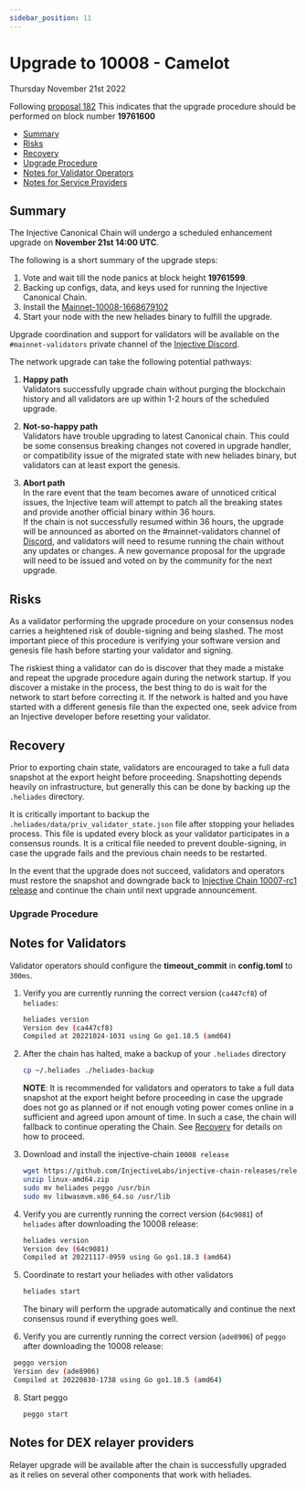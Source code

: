 ```yaml
---
sidebar_position: 11
---
```

   
# Upgrade to 10008 - Camelot
Thursday November 21st 2022

Following [proposal 182](https://hub.helios.network/proposals/182/)
This indicates that the upgrade procedure should be performed on block number **19761600**

  - [Summary](#summary)
  - [Risks](#risks)
  - [Recovery](#recovery)
  - [Upgrade Procedure](#upgrade-procedure)
  - [Notes for Validator Operators](##notes-for-validator-operators)
  - [Notes for Service Providers](##notes-for-DEX-relayer-providers)

## Summary

The Injective Canonical Chain will undergo a scheduled enhancement upgrade on **November 21st 14:00 UTC**.

The following is a short summary of the upgrade steps:

1. Vote and wait till the node panics at block height **19761599**.
2. Backing up configs, data, and keys used for running the Injective Canonical Chain.
3. Install the [Mainnet-10008-1668679102](https://github.com/InjectiveLabs/injective-chain-releases/releases/tag/v1.8.0-1668679102)
4. Start your node with the new heliades binary to fulfill the upgrade.

Upgrade coordination and support for validators will be available on the `#mainnet-validators` private channel of the [Injective Discord](https://discord.gg/injective).

The network upgrade can take the following potential pathways:
1. **Happy path**  
Validators successfully upgrade chain without purging the blockchain history and all validators are up within 1-2 hours of the scheduled upgrade.

2. **Not-so-happy path**  
Validators have trouble upgrading to latest Canonical chain. This could be some consensus breaking changes not covered in upgrade handler, or compatibility issue of the migrated state with new heliades binary, but validators can at least export the genesis.

3. **Abort path**  
In the rare event that the team becomes aware of unnoticed critical issues, the Injective team will attempt to patch all the breaking states and provide another official binary within 36 hours.  
If the chain is not successfully resumed within 36 hours, the upgrade will be announced as aborted on the #mainnet-validators channel of [Discord](https://discord.gg/injective), and validators will need to resume running the chain without any updates or changes. A new governance proposal for the upgrade will need to be issued and voted on by the community for the next upgrade.

## Risks

As a validator performing the upgrade procedure on your consensus nodes carries a heightened risk of
double-signing and being slashed. The most important piece of this procedure is verifying your
software version and genesis file hash before starting your validator and signing.

The riskiest thing a validator can do is discover that they made a mistake and repeat the upgrade
procedure again during the network startup. If you discover a mistake in the process, the best thing
to do is wait for the network to start before correcting it. If the network is halted and you have
started with a different genesis file than the expected one, seek advice from an Injective developer
before resetting your validator.

## Recovery

Prior to exporting chain state, validators are encouraged to take a full data snapshot at the
export height before proceeding. Snapshotting depends heavily on infrastructure, but generally this
can be done by backing up the `.heliades` directory.

It is critically important to backup the `.heliades/data/priv_validator_state.json` file after stopping your heliades process. This file is updated every block as your validator participates in a consensus rounds. It is a critical file needed to prevent double-signing, in case the upgrade fails and the previous chain needs to be restarted.

In the event that the upgrade does not succeed, validators and operators must restore the snapshot and downgrade back to [Injective Chain 10007-rc1 release](https://github.com/InjectiveLabs/injective-chain-releases/releases/download/v1.7.0-1665417543/linux-amd64.zip) and continue the chain until next upgrade announcement.

### Upgrade Procedure

## Notes for Validators
Validator operators should configure the **timeout_commit** in **config.toml** to `300ms`.

1. Verify you are currently running the correct version (`ca447cf8`) of `heliades`:
   ```bash
   heliades version
   Version dev (ca447cf8)
   Compiled at 20221024-1031 using Go go1.18.5 (amd64)
   ```

2. After the chain has halted, make a backup of your `.heliades` directory
    ```bash
    cp ~/.heliades ./heliades-backup
    ```
    **NOTE**: It is recommended for validators and operators to take a full data snapshot at the export
    height before proceeding in case the upgrade does not go as planned or if not enough voting power
    comes online in a sufficient and agreed upon amount of time. In such a case, the chain will fallback
    to continue operating the Chain. See [Recovery](#recovery) for details on how to proceed.

3. Download and install the injective-chain `10008 release`
   ```bash
   wget https://github.com/InjectiveLabs/injective-chain-releases/releases/download/v1.8.0-1668679102/linux-amd64.zip
   unzip linux-amd64.zip
   sudo mv heliades peggo /usr/bin
   sudo mv libwasmvm.x86_64.so /usr/lib
   ```

4. Verify you are currently running the correct version (`64c9081`) of `heliades` after downloading the 10008 release:
    ```bash
   heliades version
   Version dev (64c9081)
   Compiled at 20221117-0959 using Go go1.18.3 (amd64)
   ```

5. Coordinate to restart your heliades with other validators
   ```bash
   heliades start
   ```
   The binary will perform the upgrade automatically and continue the next consensus round if everything goes well.

6. Verify you are currently running the correct version (`ade8906`) of `peggo` after downloading the 10008 release:
  ```bash
   peggo version
   Version dev (ade8906)
   Compiled at 20220830-1738 using Go go1.18.5 (amd64)
   ```
8. Start peggo
   ```bash
   peggo start
   ```   

## Notes for DEX relayer providers
Relayer upgrade will be available after the chain is successfully upgraded as it relies on several other components that work with heliades.